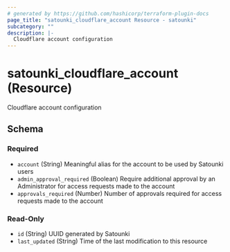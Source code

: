 ```yaml
---
# generated by https://github.com/hashicorp/terraform-plugin-docs
page_title: "satounki_cloudflare_account Resource - satounki"
subcategory: ""
description: |-
  Cloudflare account configuration
---
```


# satounki_cloudflare_account (Resource)

Cloudflare account configuration



<!-- schema generated by tfplugindocs -->
## Schema

### Required

- `account` (String) Meaningful alias for the account to be used by Satounki users
- `admin_approval_required` (Boolean) Require additional approval by an Administrator for access requests made to the account
- `approvals_required` (Number) Number of approvals required for access requests made to the account

### Read-Only

- `id` (String) UUID generated by Satounki
- `last_updated` (String) Time of the last modification to this resource



